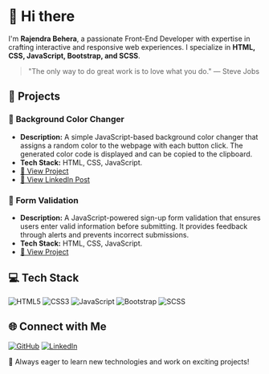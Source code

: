 # 👋 Hi there

I'm **Rajendra Behera**, a passionate Front-End Developer with expertise in crafting interactive and responsive web experiences. I specialize in **HTML, CSS, JavaScript, Bootstrap, and SCSS**.

> "The only way to do great work is to love what you do." — Steve Jobs

## 🚀 Projects

### 🌟 **Background Color Changer**
- **Description:** A simple JavaScript-based background color changer that assigns a random color to the webpage with each button click. The generated color code is displayed and can be copied to the clipboard.
- **Tech Stack:** HTML, CSS, JavaScript.
- [🔗 View Project](https://github.com/BRajendra10/JavaScript/tree/main/Background%20color%20changer)
- [🔗 View LinkedIn Post](https://www.linkedin.com/feed/update/urn:li:activity:7309153498724499456/)

### 🚀 **Form Validation**
- **Description:** A JavaScript-powered sign-up form validation that ensures users enter valid information before submitting. It provides feedback through alerts and prevents incorrect submissions.
- **Tech Stack:** HTML, CSS, JavaScript.
- [🔗 View Project](https://github.com/BRajendra10/JS-Task/tree/main/DOM/Form%20validation)

## 💻 Tech Stack

![HTML5](https://img.shields.io/badge/html5-%23E34F26.svg?style=for-the-badge&logo=html5&logoColor=white)
![CSS3](https://img.shields.io/badge/css3-%231572B6.svg?style=for-the-badge&logo=css3&logoColor=white)
![JavaScript](https://img.shields.io/badge/javascript-%23323330.svg?style=for-the-badge&logo=javascript&logoColor=%23F7DF1E)
![Bootstrap](https://img.shields.io/badge/bootstrap-%23563D7C.svg?style=for-the-badge&logo=bootstrap&logoColor=white)
![SCSS](https://img.shields.io/badge/SCSS-hotpink.svg?style=for-the-badge&logo=SASS&logoColor=white)

## 🌐 Connect with Me

[![GitHub](https://img.shields.io/badge/GitHub-%2312100E.svg?style=for-the-badge&logo=github&logoColor=white)](https://github.com/BRajendra10)
[![LinkedIn](https://img.shields.io/badge/LinkedIn-%230077B5.svg?style=for-the-badge&logo=linkedin&logoColor=white)](https://www.linkedin.com/in/rajendra-behera)

📌 Always eager to learn new technologies and work on exciting projects!

